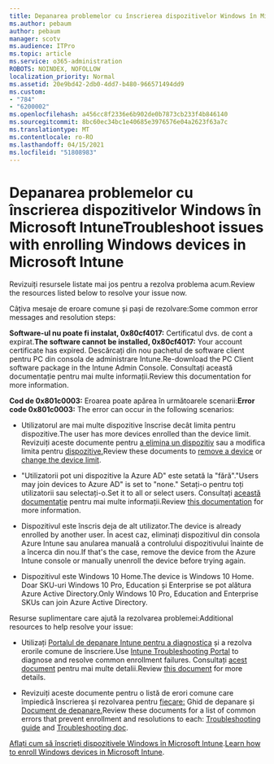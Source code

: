 ```yaml
---
title: Depanarea problemelor cu înscrierea dispozitivelor Windows în Microsoft Intune
ms.author: pebaum
author: pebaum
manager: scotv
ms.audience: ITPro
ms.topic: article
ms.service: o365-administration
ROBOTS: NOINDEX, NOFOLLOW
localization_priority: Normal
ms.assetid: 20e9bd42-2db0-4dd7-b480-966571494dd9
ms.custom:
- "784"
- "6200002"
ms.openlocfilehash: a456cc8f2336e6b902de0b7873cb233f4b846140
ms.sourcegitcommit: 8bc60ec34bc1e40685e3976576e04a2623f63a7c
ms.translationtype: MT
ms.contentlocale: ro-RO
ms.lasthandoff: 04/15/2021
ms.locfileid: "51808983"
---
```

# <a name="troubleshoot-issues-with-enrolling-windows-devices-in-microsoft-intune"></a><span data-ttu-id="8f1d4-102">Depanarea problemelor cu înscrierea dispozitivelor Windows în Microsoft Intune</span><span class="sxs-lookup"><span data-stu-id="8f1d4-102">Troubleshoot issues with enrolling Windows devices in Microsoft Intune</span></span>

<span data-ttu-id="8f1d4-103">Revizuiți resursele listate mai jos pentru a rezolva problema acum.</span><span class="sxs-lookup"><span data-stu-id="8f1d4-103">Review the resources listed below to resolve your issue now.</span></span>
  
<span data-ttu-id="8f1d4-104">Câțiva mesaje de eroare comune și pași de rezolvare:</span><span class="sxs-lookup"><span data-stu-id="8f1d4-104">Some common error messages and resolution steps:</span></span>
  
 <span data-ttu-id="8f1d4-105">**Software-ul nu poate fi instalat, 0x80cf4017:** Certificatul dvs. de cont a expirat.</span><span class="sxs-lookup"><span data-stu-id="8f1d4-105">**The software cannot be installed, 0x80cf4017:** Your account certificate has expired.</span></span> <span data-ttu-id="8f1d4-106">Descărcați din nou pachetul de software client pentru PC din consola de administrare Intune.</span><span class="sxs-lookup"><span data-stu-id="8f1d4-106">Re-download the PC Client software package in the Intune Admin Console.</span></span> <span data-ttu-id="8f1d4-107">Consultați această documentație pentru mai multe informații.</span><span class="sxs-lookup"><span data-stu-id="8f1d4-107">Review this documentation for more information.</span></span>
  
 <span data-ttu-id="8f1d4-108">**Cod de 0x801c0003:** Eroarea poate apărea în următoarele scenarii:</span><span class="sxs-lookup"><span data-stu-id="8f1d4-108">**Error code 0x801c0003:** The error can occur in the following scenarios:</span></span>
  
-  <span data-ttu-id="8f1d4-109">Utilizatorul are mai multe dispozitive înscrise decât limita pentru dispozitive.</span><span class="sxs-lookup"><span data-stu-id="8f1d4-109">The user has more devices enrolled than the device limit.</span></span> <span data-ttu-id="8f1d4-110">Revizuiți aceste documente pentru [a elimina un dispozitiv](https://docs.microsoft.com/intune/devices-wipe) sau a modifica limita pentru [dispozitive.](https://docs.microsoft.com/intune/enrollment-restrictions-set#set-device-limit-restrictions)</span><span class="sxs-lookup"><span data-stu-id="8f1d4-110">Review these documents to [remove a device](https://docs.microsoft.com/intune/devices-wipe) or [change the device limit](https://docs.microsoft.com/intune/enrollment-restrictions-set#set-device-limit-restrictions).</span></span>

-  <span data-ttu-id="8f1d4-111">"Utilizatorii pot uni dispozitive la Azure AD" este setată la "fără".</span><span class="sxs-lookup"><span data-stu-id="8f1d4-111">"Users may join devices to Azure AD" is set to "none."</span></span> <span data-ttu-id="8f1d4-112">Setați-o pentru toți utilizatorii sau selectați-o.</span><span class="sxs-lookup"><span data-stu-id="8f1d4-112">Set it to all or select users.</span></span> <span data-ttu-id="8f1d4-113">Consultați [această documentație](https://docs.microsoft.com/azure/active-directory/device-management-azure-portal#configure-device-settings) pentru mai multe informații.</span><span class="sxs-lookup"><span data-stu-id="8f1d4-113">Review [this documentation](https://docs.microsoft.com/azure/active-directory/device-management-azure-portal#configure-device-settings) for more information.</span></span>

-  <span data-ttu-id="8f1d4-114">Dispozitivul este înscris deja de alt utilizator.</span><span class="sxs-lookup"><span data-stu-id="8f1d4-114">The device is already enrolled by another user.</span></span> <span data-ttu-id="8f1d4-115">În acest caz, eliminați dispozitivul din consola Azure Intune sau anularea manuală a controlului dispozitivului înainte de a încerca din nou.</span><span class="sxs-lookup"><span data-stu-id="8f1d4-115">If that's the case, remove the device from the Azure Intune console or manually unenroll the device before trying again.</span></span>

-  <span data-ttu-id="8f1d4-116">Dispozitivul este Windows 10 Home.</span><span class="sxs-lookup"><span data-stu-id="8f1d4-116">The device is Windows 10 Home.</span></span> <span data-ttu-id="8f1d4-117">Doar SKU-uri Windows 10 Pro, Education și Enterprise se pot alătura Azure Active Directory.</span><span class="sxs-lookup"><span data-stu-id="8f1d4-117">Only Windows 10 Pro, Education and Enterprise SKUs can join Azure Active Directory.</span></span>

<span data-ttu-id="8f1d4-118">Resurse suplimentare care ajută la rezolvarea problemei:</span><span class="sxs-lookup"><span data-stu-id="8f1d4-118">Additional resources to help resolve your issue:</span></span>
  
-  <span data-ttu-id="8f1d4-119">Utilizați [Portalul de depanare Intune pentru a diagnostica](https://devicemanagement.microsoft.com/#blade/Microsoft_Intune_DeviceSettings/TroubleshootBlade) și a rezolva erorile comune de înscriere.</span><span class="sxs-lookup"><span data-stu-id="8f1d4-119">Use [Intune Troubleshooting Portal](https://devicemanagement.microsoft.com/#blade/Microsoft_Intune_DeviceSettings/TroubleshootBlade) to diagnose and resolve common enrollment failures.</span></span> <span data-ttu-id="8f1d4-120">Consultați [acest document](https://docs.microsoft.com/intune/help-desk-operators) pentru mai multe detalii.</span><span class="sxs-lookup"><span data-stu-id="8f1d4-120">Review [this document](https://docs.microsoft.com/intune/help-desk-operators) for more details.</span></span>

-  <span data-ttu-id="8f1d4-121">Revizuiți aceste documente pentru o listă de erori comune care împiedică înscrierea și rezolvarea pentru [fiecare:](https://support.microsoft.com/help/4089533/troubleshooting-windows-device-enrollment-problems-in-microsoft-intune) Ghid de depanare și [Document de depanare.](https://docs.microsoft.com/troubleshoot/mem/intune/troubleshoot-device-enrollment-in-intune)</span><span class="sxs-lookup"><span data-stu-id="8f1d4-121">Review these documents for a list of common errors that prevent enrollment and resolutions to each: [Troubleshooting guide](https://support.microsoft.com/help/4089533/troubleshooting-windows-device-enrollment-problems-in-microsoft-intune) and [Troubleshooting doc](https://docs.microsoft.com/troubleshoot/mem/intune/troubleshoot-device-enrollment-in-intune).</span></span>

<span data-ttu-id="8f1d4-122">[Aflați cum să înscrieți dispozitivele Windows în Microsoft Intune](https://docs.microsoft.com/intune/windows-enroll).</span><span class="sxs-lookup"><span data-stu-id="8f1d4-122">[Learn how to enroll Windows devices in Microsoft Intune](https://docs.microsoft.com/intune/windows-enroll).</span></span>
